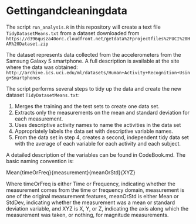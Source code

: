 # Gettingandcleaningdata

The script `run_analysis.R` in this repository will create a text file `TidyDatasetMeans.txt` from a dataset downloaded 
from `https://d396qusza40orc.cloudfront.net/getdata%2Fprojectfiles%2FUCI%20HAR%20Dataset.zip`

The dataset represents data collected from the accelerometers from the Samsung Galaxy S smartphone. 
A full description is available at the site where the data was obtained:
`http://archive.ics.uci.edu/ml/datasets/Human+Activity+Recognition+Using+Smartphones`

The script performs several steps to tidy up the data and create the new dataset `TidyDatasetMeans.txt`:

1. Merges the training and the test sets to create one data set.
2. Extracts only the measurements on the mean and standard deviation for each measurement.
3. Uses descriptive activity names to name the activities in the data set
4. Appropriately labels the data set with descriptive variable names.
5. From the data set in step 4, creates a second, independent tidy data set with the average of each variable for each activity and each subject.


A detailed description of the variables can be found in CodeBook.md. The basic naming convention is:

Mean{timeOrFreq}{measurement}{meanOrStd}{XYZ}

Where timeOrFreq is either Time or Frequency, indicating whether the measurement comes from the time or frequency domain, 
measurement is one of the original measurement features, meanOrStd is either Mean or StdDev, indicating whether the measurement 
was a mean or standard deviation variable, and XYZ is X, Y, or Z, indicating the axis along which the measurement was taken, or nothing, 
for magnitude measurements.